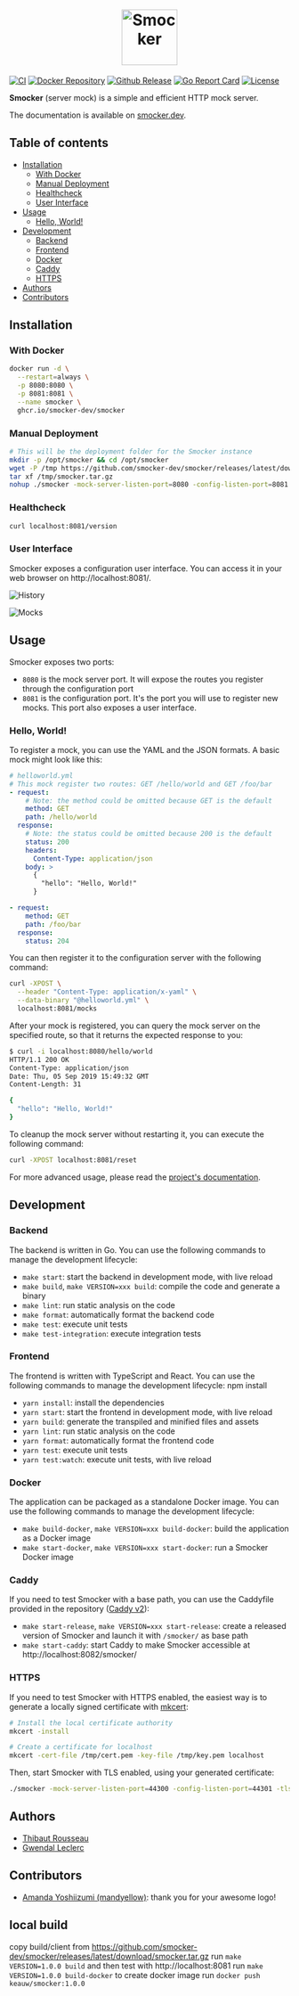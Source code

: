 <h1 align="center">
  <img src="./docs/logo-horizontal.png" alt="Smocker" height="100" title="Smocker logo by mandyellow" />
</h1>

[![CI](https://github.com/smocker-dev/smocker/actions/workflows/main.yml/badge.svg)](https://github.com/smocker-dev/smocker/actions/workflows/main.yml)
[![Docker Repository](https://img.shields.io/badge/ghcr.io%2Fsmocker--dev%2Fsmocker-blue?logo=docker&label=docker)](https://github.com/smocker-dev/smocker/pkgs/container/smocker)
[![Github Release](https://img.shields.io/github/v/release/smocker-dev/smocker.svg?logo=github)](https://github.com/smocker-dev/smocker/releases/latest)
[![Go Report Card](https://goreportcard.com/badge/github.com/smocker-dev/smocker)](https://goreportcard.com/report/github.com/smocker-dev/smocker)
[![License](https://img.shields.io/github/license/smocker-dev/smocker?logo=open-source-initiative)](https://github.com/smocker-dev/smocker/blob/main/LICENSE)

**Smocker** (server mock) is a simple and efficient HTTP mock server.

The documentation is available on [smocker.dev](https://smocker.dev).

## Table of contents

- [Installation](#installation)
  - [With Docker](#with-docker)
  - [Manual Deployment](#manual-deployment)
  - [Healthcheck](#healthcheck)
  - [User Interface](#user-interface)
- [Usage](#usage)
  - [Hello, World!](#hello-world)
- [Development](#development)
  - [Backend](#backend)
  - [Frontend](#frontend)
  - [Docker](#docker)
  - [Caddy](#caddy)
  - [HTTPS](#https)
- [Authors](#authors)
- [Contributors](#contributors)

## Installation

### With Docker

```sh
docker run -d \
  --restart=always \
  -p 8080:8080 \
  -p 8081:8081 \
  --name smocker \
  ghcr.io/smocker-dev/smocker
```

### Manual Deployment

```sh
# This will be the deployment folder for the Smocker instance
mkdir -p /opt/smocker && cd /opt/smocker
wget -P /tmp https://github.com/smocker-dev/smocker/releases/latest/download/smocker.tar.gz
tar xf /tmp/smocker.tar.gz
nohup ./smocker -mock-server-listen-port=8080 -config-listen-port=8081 &
```

### Healthcheck

```sh
curl localhost:8081/version
```

### User Interface

Smocker exposes a configuration user interface. You can access it in your web browser on http://localhost:8081/.

![History](docs/screenshots/screenshot-history.png)

![Mocks](docs/screenshots/screenshot-mocks.png)

## Usage

Smocker exposes two ports:

- `8080` is the mock server port. It will expose the routes you register through the configuration port
- `8081` is the configuration port. It's the port you will use to register new mocks. This port also exposes a user interface.

### Hello, World!

To register a mock, you can use the YAML and the JSON formats. A basic mock might look like this:

```yaml
# helloworld.yml
# This mock register two routes: GET /hello/world and GET /foo/bar
- request:
    # Note: the method could be omitted because GET is the default
    method: GET
    path: /hello/world
  response:
    # Note: the status could be omitted because 200 is the default
    status: 200
    headers:
      Content-Type: application/json
    body: >
      {
        "hello": "Hello, World!"
      }

- request:
    method: GET
    path: /foo/bar
  response:
    status: 204
```

You can then register it to the configuration server with the following command:

```sh
curl -XPOST \
  --header "Content-Type: application/x-yaml" \
  --data-binary "@helloworld.yml" \
  localhost:8081/mocks
```

After your mock is registered, you can query the mock server on the specified route, so that it returns the expected response to you:

```sh
$ curl -i localhost:8080/hello/world
HTTP/1.1 200 OK
Content-Type: application/json
Date: Thu, 05 Sep 2019 15:49:32 GMT
Content-Length: 31

{
  "hello": "Hello, World!"
}
```

To cleanup the mock server without restarting it, you can execute the following command:

```sh
curl -XPOST localhost:8081/reset
```

For more advanced usage, please read the [project's documentation](https://smocker.dev).

## Development

### Backend

The backend is written in Go. You can use the following commands to manage the development lifecycle:

- `make start`: start the backend in development mode, with live reload
- `make build`, `make VERSION=xxx build`: compile the code and generate a binary
- `make lint`: run static analysis on the code
- `make format`: automatically format the backend code
- `make test`: execute unit tests
- `make test-integration`: execute integration tests

### Frontend

The frontend is written with TypeScript and React. You can use the following commands to manage the development lifecycle:
npm install

- `yarn install`: install the dependencies
- `yarn start`: start the frontend in development mode, with live reload
- `yarn build`: generate the transpiled and minified files and assets
- `yarn lint`: run static analysis on the code
- `yarn format`: automatically format the frontend code
- `yarn test`: execute unit tests
- `yarn test:watch`: execute unit tests, with live reload

### Docker

The application can be packaged as a standalone Docker image. You can use the following commands to manage the development lifecycle:

- `make build-docker`, `make VERSION=xxx build-docker`: build the application as a Docker image
- `make start-docker`, `make VERSION=xxx start-docker`: run a Smocker Docker image

### Caddy

If you need to test Smocker with a base path, you can use the Caddyfile provided in the repository ([Caddy v2](https://caddyserver.com/v2)):

- `make start-release`, `make VERSION=xxx start-release`: create a released version of Smocker and launch it with `/smocker/` as base path
- `make start-caddy`: start Caddy to make Smocker accessible at http://localhost:8082/smocker/

### HTTPS

If you need to test Smocker with HTTPS enabled, the easiest way is to generate a locally signed certificate with [mkcert](https://github.com/FiloSottile/mkcert):

```sh
# Install the local certificate authority
mkcert -install

# Create a certificate for localhost
mkcert -cert-file /tmp/cert.pem -key-file /tmp/key.pem localhost
```

Then, start Smocker with TLS enabled, using your generated certificate:

```sh
./smocker -mock-server-listen-port=44300 -config-listen-port=44301 -tls-enable -tls-cert-file=/tmp/cert.pem -tls-private-key-file=/tmp/key.pem
```

## Authors

- [Thibaut Rousseau](https://github.com/Thiht)
- [Gwendal Leclerc](https://github.com/gwleclerc)

## Contributors

- [Amanda Yoshiizumi (mandyellow)](https://github.com/mandyellow): thank you for your awesome logo!



## local build
copy build/client from https://github.com/smocker-dev/smocker/releases/latest/download/smocker.tar.gz
run `make VERSION=1.0.0 build` and then test with http://localhost:8081
run `make VERSION=1.0.0 build-docker`  to create docker image
run `docker push keauw/smocker:1.0.0`  

